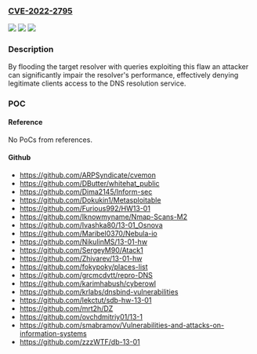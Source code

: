 ### [CVE-2022-2795](https://cve.mitre.org/cgi-bin/cvename.cgi?name=CVE-2022-2795)
![](https://img.shields.io/static/v1?label=Product&message=BIND9&color=blue)
![](https://img.shields.io/static/v1?label=Version&message=Open%20Source%20Branches%209.0%20through%209.169.0.0%20through%20versions%20before%209.16.33%20&color=brighgreen)
![](https://img.shields.io/static/v1?label=Vulnerability&message=In%20BIND%209.0.0%20-%3E%209.16.32%2C%209.18.0%20-%3E%209.18.6%2C%20versions%209.9.3-S1%20-%3E%209.11.37-S1%2C%209.16.8-S1%20-%3E%209.16.32-S1%20of%20the%20BIND%20Supported%20Preview%20Edition%2C%20and%20versions%209.19.0%20-%3E%209.19.4%20of%20the%20BIND%209.19%20development%20branch%2C%20a%20flaw%20in%20resolver%20code%20can%20cause%20named%20to%20spend%20excessive%20amounts%20of%20time%20on%20processing%20large%20delegations.&color=brighgreen)

### Description

By flooding the target resolver with queries exploiting this flaw an attacker can significantly impair the resolver's performance, effectively denying legitimate clients access to the DNS resolution service.

### POC

#### Reference
No PoCs from references.

#### Github
- https://github.com/ARPSyndicate/cvemon
- https://github.com/DButter/whitehat_public
- https://github.com/Dima2145/Inform-sec
- https://github.com/Dokukin1/Metasploitable
- https://github.com/Furious992/HW13-01
- https://github.com/Iknowmyname/Nmap-Scans-M2
- https://github.com/Ivashka80/13-01_Osnova
- https://github.com/Maribel0370/Nebula-io
- https://github.com/NikulinMS/13-01-hw
- https://github.com/SergeyM90/Atack1
- https://github.com/Zhivarev/13-01-hw
- https://github.com/fokypoky/places-list
- https://github.com/grcmcdvtt/repro-DNS
- https://github.com/karimhabush/cyberowl
- https://github.com/krlabs/dnsbind-vulnerabilities
- https://github.com/lekctut/sdb-hw-13-01
- https://github.com/mrt2h/DZ
- https://github.com/ovchdmitriy01/13-1
- https://github.com/smabramov/Vulnerabilities-and-attacks-on-information-systems
- https://github.com/zzzWTF/db-13-01

